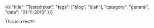 {{{ "title": "Tested post", "tags": ["blog", "blah"], "category": "general", "date": "01-11-2013" }}}

This is a test!!!
